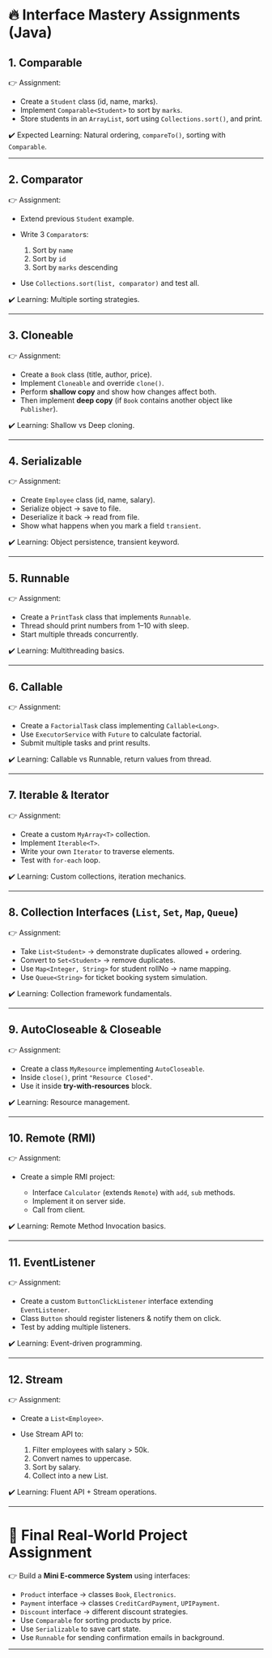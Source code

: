 

# 🔥 Interface Mastery Assignments (Java)

## **1. Comparable**

👉 Assignment:

* Create a `Student` class (id, name, marks).
* Implement `Comparable<Student>` to sort by `marks`.
* Store students in an `ArrayList`, sort using `Collections.sort()`, and print.

✔️ Expected Learning: Natural ordering, `compareTo()`, sorting with `Comparable`.

---

## **2. Comparator**

👉 Assignment:

* Extend previous `Student` example.
* Write 3 `Comparator`s:

  1. Sort by `name`
  2. Sort by `id`
  3. Sort by `marks` descending
* Use `Collections.sort(list, comparator)` and test all.

✔️ Learning: Multiple sorting strategies.

---

## **3. Cloneable**

👉 Assignment:

* Create a `Book` class (title, author, price).
* Implement `Cloneable` and override `clone()`.
* Perform **shallow copy** and show how changes affect both.
* Then implement **deep copy** (if `Book` contains another object like `Publisher`).

✔️ Learning: Shallow vs Deep cloning.

---

## **4. Serializable**

👉 Assignment:

* Create `Employee` class (id, name, salary).
* Serialize object → save to file.
* Deserialize it back → read from file.
* Show what happens when you mark a field `transient`.

✔️ Learning: Object persistence, transient keyword.

---

## **5. Runnable**

👉 Assignment:

* Create a `PrintTask` class that implements `Runnable`.
* Thread should print numbers from 1–10 with sleep.
* Start multiple threads concurrently.

✔️ Learning: Multithreading basics.

---

## **6. Callable**

👉 Assignment:

* Create a `FactorialTask` class implementing `Callable<Long>`.
* Use `ExecutorService` with `Future` to calculate factorial.
* Submit multiple tasks and print results.

✔️ Learning: Callable vs Runnable, return values from thread.

---

## **7. Iterable & Iterator**

👉 Assignment:

* Create a custom `MyArray<T>` collection.
* Implement `Iterable<T>`.
* Write your own `Iterator` to traverse elements.
* Test with `for-each` loop.

✔️ Learning: Custom collections, iteration mechanics.

---

## **8. Collection Interfaces (`List`, `Set`, `Map`, `Queue`)**

👉 Assignment:

* Take `List<Student>` → demonstrate duplicates allowed + ordering.
* Convert to `Set<Student>` → remove duplicates.
* Use `Map<Integer, String>` for student rollNo → name mapping.
* Use `Queue<String>` for ticket booking system simulation.

✔️ Learning: Collection framework fundamentals.

---

## **9. AutoCloseable & Closeable**

👉 Assignment:

* Create a class `MyResource` implementing `AutoCloseable`.
* Inside `close()`, print `"Resource Closed"`.
* Use it inside **try-with-resources** block.

✔️ Learning: Resource management.

---

## **10. Remote (RMI)**

👉 Assignment:

* Create a simple RMI project:

  * Interface `Calculator` (extends `Remote`) with `add`, `sub` methods.
  * Implement it on server side.
  * Call from client.

✔️ Learning: Remote Method Invocation basics.

---

## **11. EventListener**

👉 Assignment:

* Create a custom `ButtonClickListener` interface extending `EventListener`.
* Class `Button` should register listeners & notify them on click.
* Test by adding multiple listeners.

✔️ Learning: Event-driven programming.

---

## **12. Stream**

👉 Assignment:

* Create a `List<Employee>`.
* Use Stream API to:

  1. Filter employees with salary > 50k.
  2. Convert names to uppercase.
  3. Sort by salary.
  4. Collect into a new List.

✔️ Learning: Fluent API + Stream operations.

---

# 🚀 Final Real-World Project Assignment

👉 Build a **Mini E-commerce System** using interfaces:

* `Product` interface → classes `Book`, `Electronics`.
* `Payment` interface → classes `CreditCardPayment`, `UPIPayment`.
* `Discount` interface → different discount strategies.
* Use `Comparable` for sorting products by price.
* Use `Serializable` to save cart state.
* Use `Runnable` for sending confirmation emails in background.

---

